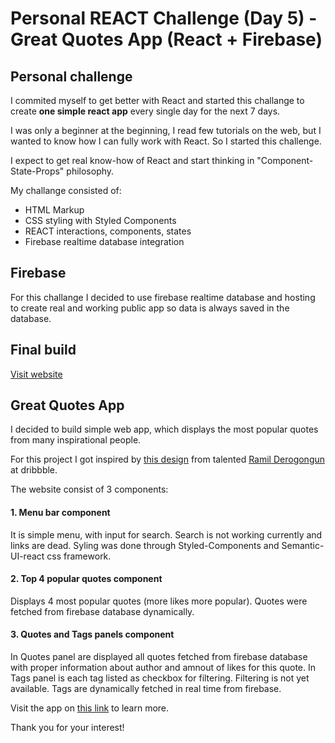 # Personal REACT Challenge (Day 5) - Great Quotes App (React + Firebase)

## Personal challenge
I commited myself to get better with React and started 
this challange to create **one simple react app** every 
single day for the next 7 days. 

I was only a beginner at the beginning, I read few tutorials
on the web, but I wanted to know how I can fully work with 
React. So I started this challenge.

I expect to get real know-how of React and start thinking
in "Component-State-Props" philosophy. 

My challange consisted of:
- HTML Markup
- CSS styling with Styled Components
- REACT interactions, components, states
- Firebase realtime database integration

## Firebase
For this challange I decided to use firebase realtime database and hosting to create real and working public app so data is always saved in the database.

## Final build

[Visit website](https://my-great-quotes.firebaseapp.com/)

## Great Quotes App
I decided to build simple web app, which displays the most popular quotes from many inspirational people. 

For this project I got inspired by [this design](https://dribbble.com/shots/1381916-Quotes-Homepage/) from talented [Ramil Derogongun](https://dribbble.com/ramil) at dribbble.

The website consist of 3 components:
#### 1. Menu bar component 
It is simple menu, with input for search. Search is not working currently and links are dead. Syling was done through Styled-Components and Semantic-UI-react css framework.

#### 2. Top 4 popular quotes component
Displays 4 most popular quotes (more likes more popular). Quotes were fetched from firebase database dynamically. 

#### 3. Quotes and Tags panels component
In Quotes panel are displayed all quotes fetched from firebase database with proper information about author and amnout of likes for this quote.
In Tags panel is each tag listed as checkbox for filtering. Filtering is not yet available. Tags are dynamically fetched in real time from firebase.

Visit the app on [this link](https://my-great-quotes.firebaseapp.com/) to learn more.

Thank you for your interest! 